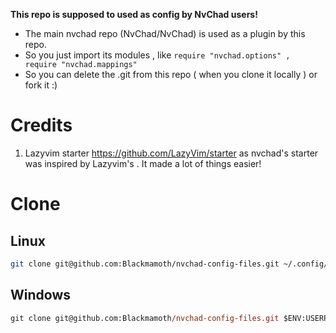 **This repo is supposed to used as config by NvChad users!**

- The main nvchad repo (NvChad/NvChad) is used as a plugin by this repo.
- So you just import its modules , like `require "nvchad.options" , require "nvchad.mappings"`
- So you can delete the .git from this repo ( when you clone it locally ) or fork it :)

# Credits

1) Lazyvim starter https://github.com/LazyVim/starter as nvchad's starter was inspired by Lazyvim's . It made a lot of things easier!

# Clone

## Linux
```sh
git clone git@github.com:Blackmamoth/nvchad-config-files.git ~/.config/nvim && nvim
```

## Windows
```ps
git clone git@github.com:Blackmamoth/nvchad-config-files.git $ENV:USERPROFILE\AppData\Local\nvim && nvim
```
